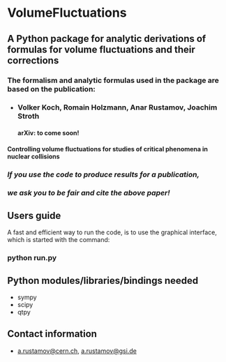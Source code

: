 # VolumeFluctuations

## A Python package for analytic derivations of formulas for volume fluctuations and their corrections

### The formalism and analytic formulas used in the package are based on the publication:

- ### Volker Koch, Romain Holzmann, Anar Rustamov, Joachim Stroth
  #### arXiv: to come soon!

#### Controlling volume fluctuations for studies of critical phenomena in nuclear collisions

### *If you use the code to produce results for a publication,* 
### *we ask you to be fair and cite the above paper!*

## Users guide
A fast and efficient way to run the code, is to use the graphical interface,
which is started with the command:

### python run.py

## Python modules/libraries/bindings needed 

- sympy
- scipy
- qtpy

## Contact information
- a.rustamov@cern.ch, a.rustamov@gsi.de
